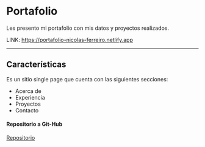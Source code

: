 # Portafolio
Les presento mi portafolio con mis datos y proyectos realizados.

LINK: https://portafolio-nicolas-ferreiro.netlify.app
***

## Características

Es un sitio single page que cuenta con las siguientes secciones:

+ Acerca de
+ Experiencia
+ Proyectos
+ Contacto

#### Repositorio a Git-Hub

[Repositorio](https://github.com/FerreiroNicolas/Portafolio.git)
